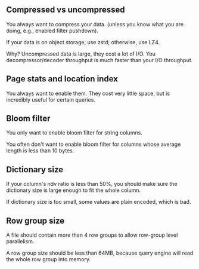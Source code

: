 
## Compressed vs uncompressed
You always want to compress your data. (unless you know what you are doing, e.g., enabled filter pushdown).

If your data is on object storage, use zstd; otherwise, use LZ4.

Why?
Uncompressed data is large, they cost a lot of I/O. You decompressor/decoder throughput is much faster than your I/O throughput.


## Page stats and location index
You always want to enable them. They cost very little space, but is incredibly useful for certain queries.


## Bloom filter
You only want to enable bloom filter for string columns.

You often don't want to enable bloom filter for columns whose average length is less than 10 bytes.

## Dictionary size
If your column's ndv ratio is less than 50%, you should make sure the dictionary size is large enough to fit the whole column.

If dictionary size is too small, some values are plain encoded, which is bad.

## Row group size
A file should contain more than 4 row groups to allow row-group level parallelism.

A row group size should be less than 64MB, because query engine will read the whole row group into memory.
